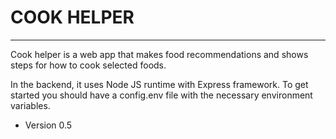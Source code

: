 # COOK HELPER

---

Cook helper is a web app that makes food recommendations and shows steps for how to cook selected foods.

In the backend, it uses Node JS runtime with Express framework. To get started you should have a config.env file with the necessary environment variables.

- Version 0.5
